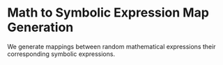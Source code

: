 # Math to Symbolic Expression Map Generation
We generate mappings between random mathematical expressions their corresponding symbolic expressions.
